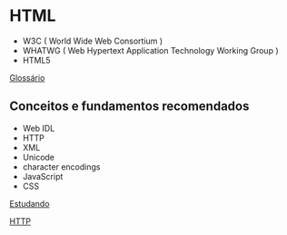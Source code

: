 # HTML
- W3C ( World Wide Web Consortium )
- WHATWG ( Web Hypertext Application Technology Working Group )
- HTML5

[Glossário](glossario.md)

## Conceitos e fundamentos recomendados
- Web IDL
- HTTP
- XML
- Unicode
- character encodings
- JavaScript
- CSS

[Estudando](https://html.spec.whatwg.org/multipage/introduction.html#serialisability-of-script-execution)

[HTTP](http/index.md)